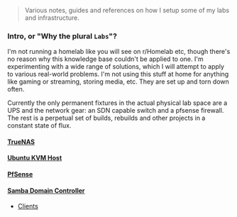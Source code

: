 > Various notes, guides and references on how I setup some of my labs and infrastructure. 

### Intro, or "Why the plural `Labs`"?

I'm not running a homelab like you will see on r/Homelab etc, though there's no reason why this knowledge base couldn't be applied to one. I'm experimenting with a wide range of solutions, which I will attempt to apply to various real-world problems. I'm not using this stuff at home for anything like gaming or streaming, storing media, etc. They are set up and torn down often.

Currently the only permanent fixtures in the actual physical lab space are a UPS and the network gear: an SDN capable switch and a pfsense firewall. The rest is a perpetual set of builds, rebuilds and other projects in a constant state of flux.

#### [TrueNAS](truenas)
#### [Ubuntu KVM Host](linux/kvm-host/ubuntu-22.04)
#### [PfSense](pfsense)
#### [Samba Domain Controller](samba-domain-controller)
- [Clients](samba-domain-controller/clients)
